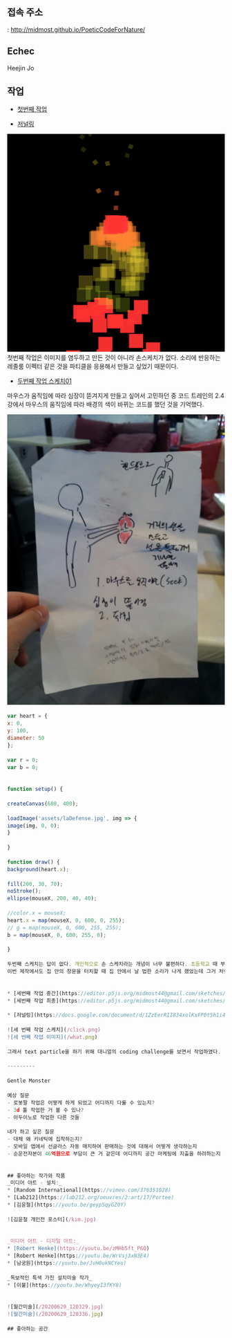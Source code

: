 ## 접속 주소
 : <http://midmost.github.io/PoeticCodeForNature/>

## Echec
Heejin Jo

## 작업
 * [첫번째 작업](https://editor.p5js.org/midmost44@gmail.com/sketches/FgHx1hfAA)

 * [저널링](https://docs.google.com/document/d/1mI_O3ngH3qMoo_IIoacBd1v7_klgDVoLe9o-YCFbb88/edit)

  ![첫 번째 작업 이미지](/untitled.png)
첫번째 작업은 이미지를 염두하고 만든 것이 아니라 손스케치가 없다.
소리에 반응하는 레졸룸 이펙터 같은 것을 파티클을 응용해서 만들고 싶었기 때문이다.

 * [두번째 작업 스케치01](https://editor.p5js.org/midmost44@gmail.com/sketches/Y1isIPn9O)

 마우스가 움직임에 따라 심장이 뜯겨지게 만들고 싶어서 고민하던 중 코드 트레인의 2.4강에서 마우스의
 움직임에 따라 배경의 색이 바뀌는 코드를 했던 것을 기억했다.

  ![두 번째 작업 이미지](/heart.jpeg)

  ```javascript
  var heart = {
x: 0,
y: 100,
diameter: 50
 };

var r = 0;
var b = 0;


function setup() {

  createCanvas(600, 400);

  loadImage('assets/laDefense.jpg', img => {
  image(img, 0, 0);
  }

}

function draw() {
  background(heart.x);

  fill(200, 30, 70);
  noStroke();
  ellipse(mouseX, 200, 40, 40);

  //color.x = mouseX;
  heart.x = map(mouseX, 0, 600, 0, 255);
  // g = map(mouseX, 0, 600, 255, 255);
  b = map(mouseX, 0, 600, 255, 0);

}

두번째 스케치는 답이 없다. 개인적으로 손 스케치라는 개념이 너무 불편하다. 초등학교 때 부터 타블렛과 아이패드를 썼기에 종이에 뭔가 그려서 사진 찍고 옮기는 게 더 오래 걸려서 생각도 같이 오래 걸리게 된다. 이러든 저러든 역시 막 생각한 아이디어는 구현이 힘들다는 것을 깨달았다. 빠르게 포기하고 이미지를 응용하는 것만 이용하여 다음 거로 넘어갔다. 세번째 작업의 저널링을 보면 알겠지만 여러 스케치가 있는데 그 중 봉지가 무언가를 가리고 있는 것에 약간 꽂혔다.
이번 제작에서도 집 안의 창문을 터치할 때 집 안에서 날 법한 소리가 나게 했었는데 그거 처럼 무언가 꽁꽁 싸메져 있는 봉지에 마우스가 다가가거나 누르면 글자들이 움직이게 하는 것이 재밌을 것 같았다. 원래는 파리들이 움직이게 하려고 했는데 막 poetic 이니까 약간 text를 응용하고 싶었다.


* [세번째 작업 중간](https://editor.p5js.org/midmost44@gmail.com/sketches/T2ccGG0Dp)
* [세번째 작업 최종](https://editor.p5js.org/midmost44@gmail.com/sketches/-_D8yrXoy)

* [저널링](https://docs.google.com/document/d/1ZzEerRII834xolKxFP0t5h1i4KKMqU7HvLwX-WiIdIY/edit?usp=sharing)

 ![세 번째 작업 스케치](/click.png)
 ![세 번째 작업 이미지](/what.png)

그래서 text particle을 하기 위해 대니얼의 coding challenge를 보면서 작업하였다.

---------

Gentle Monster

예상 질문
- 로봇팔 작업은 어떻게 하게 되었고 어디까지 다룰 수 있는지?
- 3d 툴 작업한 거 볼 수 있나?
- 아두이노로 작업한 다른 것들

내가 하고 싶은 질문
- 대체 왜 키네틱에 집착하는지?
- 모바일 앱에서 선글라스 자동 매치하여 판매하는 것에 대해서 어떻게 생각하는지
- 순운전자본이 46억원으로 부담이 큰 거 같은데 어디까지 공간 마케팅에 지출을 하려하는지


## 좋아하는 작가와 작품
 _미디어 아트 - 설치:_
* [Random International](https://vimeo.com/376351028)
* [Lab212](https://lab212.org/oeuvres/2:art/17/Portee)
* [김윤철](https://youtu.be/geypSqyGZ0Y)

![김윤철 개인전 포스터](/kim.jpg)


 _미디어 아트 - 디지털 아트:_
 * [Robert Henke](https://youtu.be/zMHb5ft_P6Q)
 * [Robert Henke](https://youtu.be/WrVsj3xN3E4)  
 * [남궁원](https://youtu.be/JvH0ukNCYeo)

 _독보적인 특색 가진 설치미술 작가_
 * [이불](https://youtu.be/WhyeyI3fKY8)


![월간미술](/20200629_120329.jpg)
 ![월간미술](/20200629_120336.jpg)

## 좋아하는 공간

